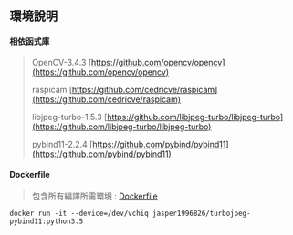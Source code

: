 ## 環境說明

#### 相依函式庫
> OpenCV-3.4.3 [https://github.com/opencv/opencv](https://github.com/opencv/opencv)
>
> raspicam [https://github.com/cedricve/raspicam](https://github.com/cedricve/raspicam)
>
> libjpeg-turbo-1.5.3 [https://github.com/libjpeg-turbo/libjpeg-turbo](https://github.com/libjpeg-turbo/libjpeg-turbo)
>
> pybind11-2.2.4 [https://github.com/pybind/pybind11](https://github.com/pybind/pybind11)

#### Dockerfile
> 包含所有編譯所需環境 :
> [Dockerfile](https://github.com/jasperyen/Pi-UDP-Streaming-Demo/blob/master/raspberry%20pi%20source%20code/docker/Dockerfile)

```
docker run -it --device=/dev/vchiq jasper1996826/turbojpeg-pybind11:python3.5
```

